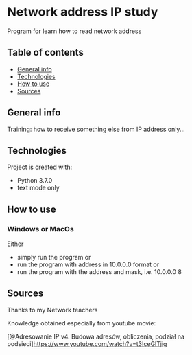 # Network address IP study
Program for learn how to read network address
## Table of contents
* [General info](#general-info)
* [Technologies](#technologies)
* [How to use](#How-to-use)
* [Sources](#Sources)

## General info
Training: how to receive something else from IP address only...

## Technologies
Project is created with:
* Python 3.7.0
* text mode only

## How to use
### Windows or MacOs
Either
- simply run the program
or
- run the program with address in 10.0.0.0 format
or
- run the program with the address and mask, i.e. 10.0.0.0 8

## Sources
Thanks to my Network teachers

Knowledge obtained especially from youtube movie:

[@Adresowanie IP v4. Budowa adresów, obliczenia, podział na podsieci]https://www.youtube.com/watch?v=t3IceGlTjig



